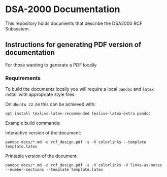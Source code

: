 # DSA-2000 Documentation

This repository holds documents that describe the DSA2000 RCF Subsystem.


## Instructions for generating PDF version of documentation

For those wanting to generate a PDF locally

### Requirements

To build the documents locally you will require a local `pandoc` and `latex` install with appropriate style files.

On `Ubuntu 22.04` this can be achieved with:

``` shell
apt install texlive-latex-recommended texlive-latex-extra pandoc
```

Example build commands:

Interactive version of the document:

``` shell
pandoc docs/*.md -o rcf_design.pdf -s -V colorlinks --template template.latex
```

Printable version of the document:

``` shell
pandoc docs/*.md -o rcf_design.pdf -s -V colorlinks -V links-as-notes --number-sections --template template.latex
```
